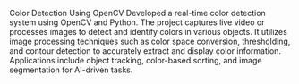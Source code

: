 Color Detection Using OpenCV
Developed a real-time color detection system using OpenCV and Python. The project captures live video or processes images to detect and identify colors in various objects. It utilizes image processing techniques such as color space conversion, thresholding, and contour detection to accurately extract and display color information. Applications include object tracking, color-based sorting, and image segmentation for AI-driven tasks.
